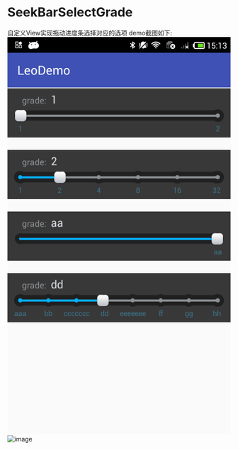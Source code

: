 # SeekBarSelectGrade
自定义View实现拖动进度条选择对应的选项
demo截图如下:<br/>
<img src='./Screenshot_demo.png'/><br/>
![image](https://github.com/zoe1623/SeekBarSelectGrade/blob/master/Screenshot_demo.png)
